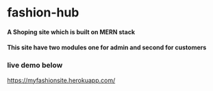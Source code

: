 # fashion-hub

#### A Shoping site which is built on MERN stack
#### This site have two modules one for admin and second for customers
### live demo below
https://myfashionsite.herokuapp.com/
